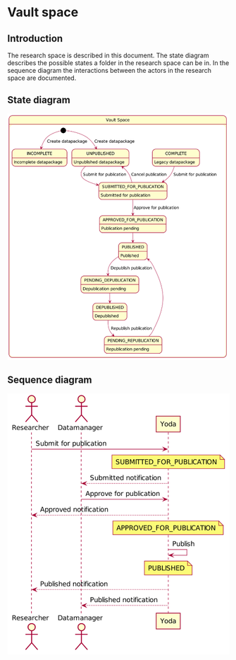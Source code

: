 # Vault space

## Introduction

The research space is described in this document.
The state diagram describes the possible states a folder in the research space can be in.
In the sequence diagram the interactions between the actors in the research space are documented.

## State diagram

![State diagram](img/vault-space-state-diagram.png)

## Sequence diagram

![Sequence diagram](img/vault-space-sequence-diagram.png)
